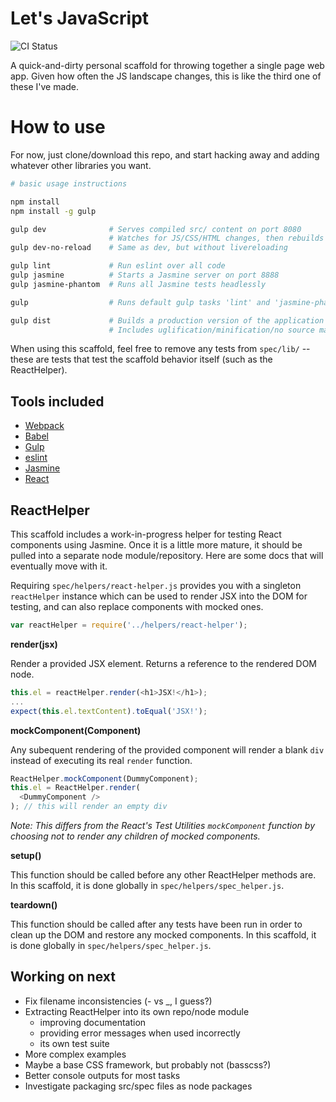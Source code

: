 # Let's JavaScript

![CI Status](https://travis-ci.org/pmeskers/lets_javascript.svg?branch=master)

A quick-and-dirty personal scaffold for throwing together a single page web app. Given how often the JS landscape changes, this is like the third one of these I've made.

# How to use

For now, just clone/download this repo, and start hacking away and adding whatever other libraries you want. 

```bash
# basic usage instructions

npm install
npm install -g gulp

gulp dev              # Serves compiled src/ content on port 8080
                      # Watches for JS/CSS/HTML changes, then rebuilds and reloads
gulp dev-no-reload    # Same as dev, but without livereloading

gulp lint             # Run eslint over all code
gulp jasmine          # Starts a Jasmine server on port 8888
gulp jasmine-phantom  # Runs all Jasmine tests headlessly

gulp                  # Runs default gulp tasks 'lint' and 'jasmine-phantom'

gulp dist             # Builds a production version of the application into 'dist/'
                      # Includes uglification/minification/no source maps.
```

When using this scaffold, feel free to remove any tests from `spec/lib/` -- these are tests that test the scaffold behavior itself (such as the ReactHelper).

## Tools included

* [Webpack](https://github.com/webpack/webpack)
* [Babel](http://babeljs.io/)
* [Gulp](http://gulpjs.com)
* [eslint](http://eslint.org/)
* [Jasmine](http://jasmine.github.io/)
* [React](https://facebook.github.io/react/)

## ReactHelper

This scaffold includes a work-in-progress helper for testing React components using Jasmine. Once it is a little more mature, it should be pulled into a separate node module/repository. Here are some docs that will eventually move with it.

Requiring `spec/helpers/react-helper.js` provides you with a singleton `reactHelper` instance which can be used to render JSX into the DOM for testing, and can also replace components with mocked ones. 

```js
var reactHelper = require('../helpers/react-helper');
```

**render(jsx)**

Render a provided JSX element. Returns a reference to the rendered DOM node. 

```js
this.el = reactHelper.render(<h1>JSX!</h1>);
...
expect(this.el.textContent).toEqual('JSX!');
```

**mockComponent(Component)**

Any subequent rendering of the provided component will render a blank `div` instead of executing its real `render` function.

```js
ReactHelper.mockComponent(DummyComponent);
this.el = ReactHelper.render(
  <DummyComponent />
); // this will render an empty div
```

*Note: This differs from the React's Test Utilities `mockComponent` function by choosing not to render any children of mocked components.*

**setup()**

This function should be called before any other ReactHelper methods are. In this scaffold, it is done globally in `spec/helpers/spec_helper.js`.

**teardown()**

This function should be called after any tests have been run in order to clean up the DOM and restore any mocked components. In this scaffold, it is done globally in `spec/helpers/spec_helper.js`.


## Working on next

* Fix filename inconsistencies (- vs _, I guess?)
* Extracting ReactHelper into its own repo/node module
	* improving documentation
	* providing error messages when used incorrectly
	* its own test suite
* More complex examples
* Maybe a base CSS framework, but probably not (basscss?)
* Better console outputs for most tasks
* Investigate packaging src/spec files as node packages
